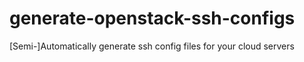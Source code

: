 # generate-openstack-ssh-configs
[Semi-]Automatically generate ssh config files for your cloud servers
